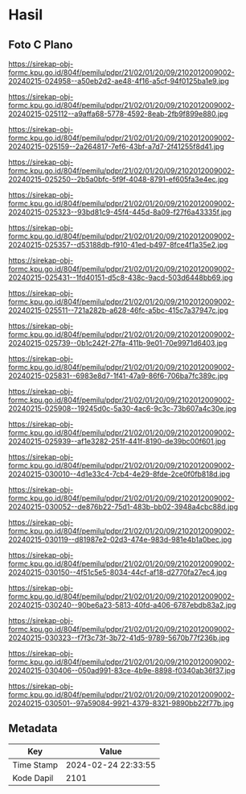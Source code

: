 # Hasil

## Foto C Plano

https://sirekap-obj-formc.kpu.go.id/804f/pemilu/pdpr/21/02/01/20/09/2102012009002-20240215-024958--a50eb2d2-ae48-4f16-a5cf-94f0125ba1e9.jpg

https://sirekap-obj-formc.kpu.go.id/804f/pemilu/pdpr/21/02/01/20/09/2102012009002-20240215-025112--a9affa68-5778-4592-8eab-2fb9f899e880.jpg

https://sirekap-obj-formc.kpu.go.id/804f/pemilu/pdpr/21/02/01/20/09/2102012009002-20240215-025159--2a264817-7ef6-43bf-a7d7-2f41255f8d41.jpg

https://sirekap-obj-formc.kpu.go.id/804f/pemilu/pdpr/21/02/01/20/09/2102012009002-20240215-025250--2b5a0bfc-5f9f-4048-8791-ef605fa3e4ec.jpg

https://sirekap-obj-formc.kpu.go.id/804f/pemilu/pdpr/21/02/01/20/09/2102012009002-20240215-025323--93bd81c9-45f4-445d-8a09-f27f6a43335f.jpg

https://sirekap-obj-formc.kpu.go.id/804f/pemilu/pdpr/21/02/01/20/09/2102012009002-20240215-025357--d53188db-f910-41ed-b497-8fce4f1a35e2.jpg

https://sirekap-obj-formc.kpu.go.id/804f/pemilu/pdpr/21/02/01/20/09/2102012009002-20240215-025431--1fd40151-d5c8-438c-9acd-503d6448bb69.jpg

https://sirekap-obj-formc.kpu.go.id/804f/pemilu/pdpr/21/02/01/20/09/2102012009002-20240215-025511--721a282b-a628-46fc-a5bc-415c7a37947c.jpg

https://sirekap-obj-formc.kpu.go.id/804f/pemilu/pdpr/21/02/01/20/09/2102012009002-20240215-025739--0b1c242f-27fa-411b-9e01-70e9971d6403.jpg

https://sirekap-obj-formc.kpu.go.id/804f/pemilu/pdpr/21/02/01/20/09/2102012009002-20240215-025831--6983e8d7-1f41-47a9-86f6-706ba7fc389c.jpg

https://sirekap-obj-formc.kpu.go.id/804f/pemilu/pdpr/21/02/01/20/09/2102012009002-20240215-025908--19245d0c-5a30-4ac6-9c3c-73b607a4c30e.jpg

https://sirekap-obj-formc.kpu.go.id/804f/pemilu/pdpr/21/02/01/20/09/2102012009002-20240215-025939--af1e3282-251f-441f-8190-de39bc00f601.jpg

https://sirekap-obj-formc.kpu.go.id/804f/pemilu/pdpr/21/02/01/20/09/2102012009002-20240215-030010--4d1e33c4-7cb4-4e29-8fde-2ce0f0fb818d.jpg

https://sirekap-obj-formc.kpu.go.id/804f/pemilu/pdpr/21/02/01/20/09/2102012009002-20240215-030052--de876b22-75d1-483b-bb02-3948a4cbc88d.jpg

https://sirekap-obj-formc.kpu.go.id/804f/pemilu/pdpr/21/02/01/20/09/2102012009002-20240215-030119--d81987e2-02d3-474e-983d-981e4b1a0bec.jpg

https://sirekap-obj-formc.kpu.go.id/804f/pemilu/pdpr/21/02/01/20/09/2102012009002-20240215-030150--4f51c5e5-8034-44cf-af18-d2770fa27ec4.jpg

https://sirekap-obj-formc.kpu.go.id/804f/pemilu/pdpr/21/02/01/20/09/2102012009002-20240215-030240--90be6a23-5813-40fd-a406-6787ebdb83a2.jpg

https://sirekap-obj-formc.kpu.go.id/804f/pemilu/pdpr/21/02/01/20/09/2102012009002-20240215-030323--f7f3c73f-3b72-41d5-9789-5670b77f236b.jpg

https://sirekap-obj-formc.kpu.go.id/804f/pemilu/pdpr/21/02/01/20/09/2102012009002-20240215-030406--050ad991-83ce-4b9e-8898-f0340ab36f37.jpg

https://sirekap-obj-formc.kpu.go.id/804f/pemilu/pdpr/21/02/01/20/09/2102012009002-20240215-030501--97a59084-9921-4379-8321-9890bb22f77b.jpg


## Metadata

| Key        | Value               |
| ---------- | ------------------- |
| Time Stamp | 2024-02-24 22:33:55 |
| Kode Dapil | 2101                |



